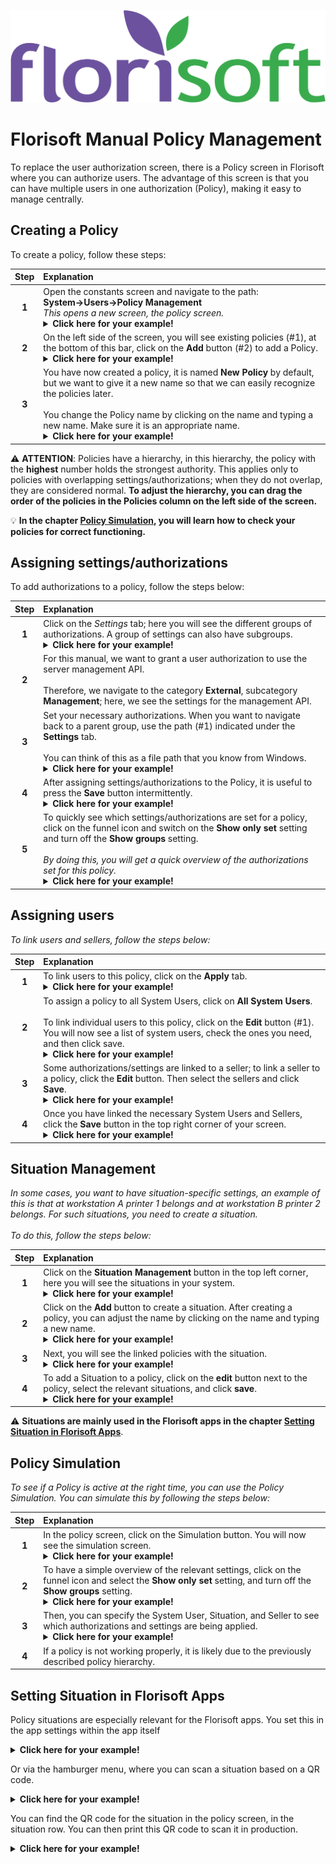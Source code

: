 ![Florisoft Logo](../../fslogo.png)

# Florisoft Manual Policy Management

To replace the user authorization screen, there is a Policy screen in Florisoft where you can authorize users. The advantage of this screen is that you can have multiple users in one authorization (Policy), making it easy to manage centrally.

## Creating a Policy

To create a policy, follow these steps:

|Step|Explanation|
|:-:|:--|
|**1**|Open the constants screen and navigate to the path:<br>**System→Users→Policy Management** <br>*This opens a new screen, the policy screen.*<details><summary><b>Click here for your example!</b></summary><img src="Media/EN/1.png"></details>|
|**2**|On the left side of the screen, you will see existing policies (#1), at the bottom of this bar, click on the **Add** button (#2) to add a Policy.<details><summary><b>Click here for your example!</b></summary><img src="Media/EN/2.png"></details>|
|**3**|You have now created a policy, it is named **New Policy** by default, but we want to give it a new name so that we can easily recognize the policies later.<Br><br>You change the Policy name by clicking on the name and typing a new name. Make sure it is an appropriate name.<details><summary><b>Click here for your example!</b></summary><img src="Media/EN/3.png"></details>|

:warning: **ATTENTION**: Policies have a hierarchy, in this hierarchy, the policy with the **highest** number holds the strongest authority. This applies only to policies with overlapping settings/authorizations; when they do not overlap, they are considered normal. **To adjust the hierarchy, you can drag the order of the policies in the Policies column on the left side of the screen.**

:bulb: **In the chapter [Policy Simulation](#policy-simulation), you will learn how to check your policies for correct functioning.**

## Assigning settings/authorizations

To add authorizations to a policy, follow the steps below:

|Step|Explanation|
|:-:|:--|
|**1**|Click on the *Settings* tab; here you will see the different groups of authorizations. A group of settings can also have subgroups.<details><summary><b>Click here for your example!</b></summary><img src="Media/EN/4.png"></details>|
|**2**|For this manual, we want to grant a user authorization to use the server management API.<br><br>Therefore, we navigate to the category **External**, subcategory **Management**; here, we see the settings for the management API.|
|**3**|Set your necessary authorizations. When you want to navigate back to a parent group, use the path (#1) indicated under the **Settings** tab. <br><br>You can think of this as a file path that you know from Windows.<details><summary><b>Click here for your example!</b></summary><img src="Media/EN/5.png"></details>|
|**4**|After assigning settings/authorizations to the Policy, it is useful to press the **Save** button intermittently.<details><summary><b>Click here for your example!</b></summary><img src="Media/EN/6.png"></details>|
|**5**|To quickly see which settings/authorizations are set for a policy, click on the funnel icon and switch on the **Show only set** setting and turn off the **Show groups** setting. <Br><br>*By doing this, you will get a quick overview of the authorizations set for this policy.*<details><summary><b>Click here for your example!</b></summary><img src="Media/EN/7.png"></details>|

## Assigning users

*To link users and sellers, follow the steps below:*

|Step|Explanation|
|:-:|:--|
|**1**|To link users to this policy, click on the **Apply** tab.<details><summary><b>Click here for your example!</b></summary><img src="Media/EN/7.png"></details>|
|**2**|To assign a policy to all System Users, click on **All System Users**. <br><br>To link individual users to this policy, click on the **Edit** button (#1). You will now see a list of system users, check the ones you need, and then click save.<details><summary><b>Click here for your example!</b></summary><img src="Media/EN/9.png"></details>|
|**3**|Some authorizations/settings are linked to a seller; to link a seller to a policy, click the **Edit** button. Then select the sellers and click **Save**.<details><summary><b>Click here for your example!</b></summary><img src="Media/EN/10.png"></details>|
|**4**|Once you have linked the necessary System Users and Sellers, click the **Save** button in the top right corner of your screen.<details><summary><b>Click here for your example!</b></summary><img src="Media/EN/11.png"></details>|

## Situation Management

*In some cases, you want to have situation-specific settings, an example of this is that at workstation A printer 1 belongs and at workstation B printer 2 belongs. For such situations, you need to create a situation. <br><br>To do this, follow the steps below:*

|Step|Explanation|
|:-:|:--|
|**1**|Click on the **Situation Management** button in the top left corner, here you will see the situations in your system.<details><summary><b>Click here for your example!</b></summary><img src="Media/EN/12.png"></details>|
|**2**|Click on the **Add** button to create a situation. After creating a policy, you can adjust the name by clicking on the name and typing a new name.<details><summary><b>Click here for your example!</b></summary><img src="Media/EN/13.png"></details>|
|**3**|Next, you will see the linked policies with the situation.<details><summary><b>Click here for your example!</b></summary><img src="Media/EN/14.png"></details>|
|**4**|To add a Situation to a policy, click on the **edit** button next to the policy, select the relevant situations, and click **save**.<details><summary><b>Click here for your example!</b></summary><img src="Media/EN/15.png"></details>|

:warning: **Situations are mainly used in the Florisoft apps in the chapter [Setting Situation in Florisoft Apps](#setting-situation-in-florisoft-apps)**.

## Policy Simulation

*To see if a Policy is active at the right time, you can use the Policy Simulation. You can simulate this by following the steps below:*

|Step|Explanation|
|:-:|:--|
|**1**|In the policy screen, click on the Simulation button. You will now see the simulation screen.<details><summary><b>Click here for your example!</b></summary><img src="Media/EN/16.png"></details>|
|**2**|To have a simple overview of the relevant settings, click on the funnel icon and select the **Show only set** setting, and turn off the **Show groups** setting.<details><summary><b>Click here for your example!</b></summary><img src="Media/EN/17.png"></details>|
|**3**|Then, you can specify the System User, Situation, and Seller to see which authorizations and settings are being applied.<details><summary><b>Click here for your example!</b></summary><img src="Media/EN/18.png"></details> |
|**4**|If a policy is not working properly, it is likely due to the previously described policy hierarchy. |

## Setting Situation in Florisoft Apps

Policy situations are especially relevant for the Florisoft apps. 
You set this in the app settings within the app itself

<details><summary><b>Click here for your example!</b></summary><img src="Media/EN/21.png"></details>

Or via the hamburger menu, where you can scan a situation based on a QR code.

<details><summary><b>Click here for your example!</b></summary><img src="Media/EN/20.png"></details>

You can find the QR code for the situation in the policy screen, in the situation row. You can then print this QR code to scan it in production.

<details><summary><b>Click here for your example!</b></summary><img src="Media/EN/22.png"></details>
